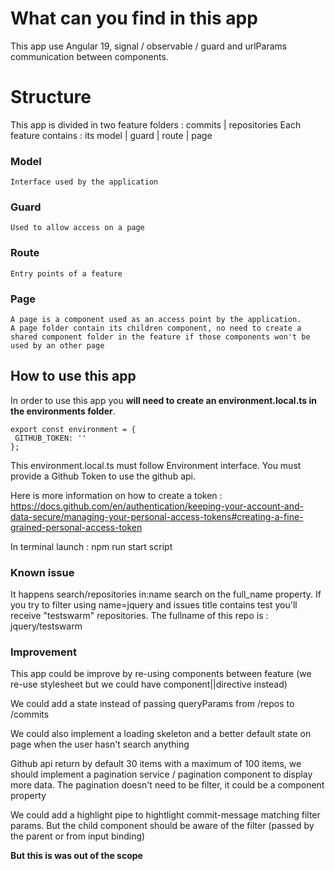 # What can you find in this app
This app use Angular 19, signal / observable / guard and urlParams communication between components.

# Structure
This app is divided in two feature folders : commits | repositories
Each feature contains : its model | guard | route | page
  ### Model
    Interface used by the application
  ### Guard
    Used to allow access on a page
  ### Route
    Entry points of a feature
  ### Page
    A page is a component used as an access point by the application.
    A page folder contain its children component, no need to create a shared component folder in the feature if those components won't be used by an other page

## How to use this app
In order to use this app you **will need to create an environment.local.ts in the environments folder**.

   ```
  export const environment = {
    GITHUB_TOKEN: ''
  };
  ```
This environment.local.ts must follow Environment interface. You must provide a Github Token to use the github api.

Here is more information on how to create a token : https://docs.github.com/en/authentication/keeping-your-account-and-data-secure/managing-your-personal-access-tokens#creating-a-fine-grained-personal-access-token

In terminal launch : npm run start script

### Known issue 
It happens search/repositories in:name search on the full_name property.
If you try to filter using name=jquery and issues title contains test you'll receive "testswarm" repositories. The fullname of this repo is : jquery/testswarm

### Improvement
This app could be improve by re-using components between feature (we re-use stylesheet but we could have component||directive instead)

We could add a state instead of passing queryParams from /repos to /commits

We could also implement a loading skeleton and a better default state on page when the user hasn't search anything

Github api return by default 30 items with a maximum of 100 items, we should implement a pagination service / pagination component to display more data. The pagination doesn't need to be filter, it could be a component property

We could add a highlight pipe to hightlight commit-message matching filter params. But the child component should be aware of the filter (passed by the parent or from input binding) 

**But this is was out of the scope**
